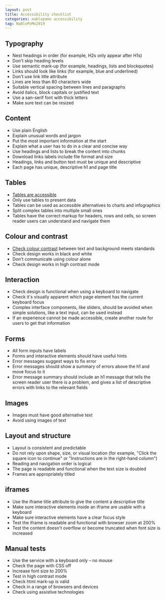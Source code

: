 ```yaml
---
layout: post
title: Accessibility checklist
categories: nablopomo accessibility
tag: NaBloPoMo2019
---
```


## Typography

*   Nest headings in order (for example, H2s only appear after H1s)
*   Don't skip heading levels
*   Use semantic mark-up (for example, headings, lists and blockquotes)
*   Links should look like links (for example, blue and underlined)
*   Don't use link title attribute
*   Lines are less than 80 characters wide
*   Suitable vertical spacing between lines and paragraphs
*   Avoid italics, block capitals or justified text
*   Use a san-serif font with thick letters
*   Make sure text can be resized

## Content

*   Use plain English
*   Explain unusual words and jargon
*   Put the most important information at the start
*   Explain what a user has to do in a clear and concise way
*   Use headings and lists to break the content into chunks
*   Download links labels include file format and size
*   Headings, links and button text must be unique and descriptive
*   Each page has unique, descriptive h1 and page title

## Tables

*   [Tables are accessible](https://www.gov.uk/guidance/content-design/tables#how-to-make-tables-accessible)
*   Only use tables to present data
*   Tables can be used as accessible alternatives to charts and infographics
*   Split complex tables into multiple small ones
*   Tables have the correct markup for headers, rows and cells, so screen reader users can understand and navigate them

## Colour and contrast

*   [Check colour contrast](http://webaim.org/resources/contrastchecker/) between text and background meets standards
*   Check design works in black and white
*   Don't communicate using colour alone
*   Check design works in high contrast mode

## Interaction

*   Check design is functional when using a keyboard to navigate
*   Check it's visually apparent which page element has the current keyboard focus
*   Complex interface components, like sliders, should be avoided when simple solutions, like a text input, can be used instead
*   If an experience cannot be made accessible, create another route for users to get that information

## Forms

*   All form inputs have labels
*   Forms and interactive elements should have useful hints
*   Error messages suggest ways to fix error
*   Error messages should show a summary of errors above the h1 and move focus to it
*   Error message summary should include an h1 message that tells the screen reader user there is a problem, and gives a list of descriptive errors with links to the relevant fields

## Images

*   Images must have good alternative text
*   Avoid using images of text

## Layout and structure

*   Layout is consistent and predictable
*   Do not rely upon shape, size, or visual location (for example, "Click the square icon to continue" or "Instructions are in the right-hand column")
*   Reading and navigation order is logical
*   The page is readable and functional when the text size is doubled
*   Frames are appropriately titled

## iframes

*   Use the iframe title attribute to give the content a descriptive title
*   Make sure interactive elements inside an iframe are usable with a keyboard
*   Make sure interactive elements have a clear focus style
*   Test the iframe is readable and functional with browser zoom at 200%
*   Test the content doesn't overflow or become truncated when font size is increased

## Manual tests

*   Use the service with a keyboard only – no mouse
*   Check the page with CSS off
*   Increase font size to 200%
*   Test in high contrast mode
*   Check html mark-up is valid
*   Check in a range of browsers and devices
*   Check using assistive technologies